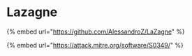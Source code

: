 # Lazagne

{% embed url="https://github.com/AlessandroZ/LaZagne" %}

{% embed url="https://attack.mitre.org/software/S0349/" %}
